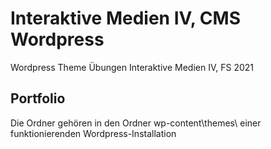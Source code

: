 # Interaktive Medien IV, CMS Wordpress
Wordpress Theme Übungen Interaktive Medien IV, FS 2021
## Portfolio
Die Ordner gehören in den Ordner wp-content\themes\ einer funktionierenden Wordpress-Installation  